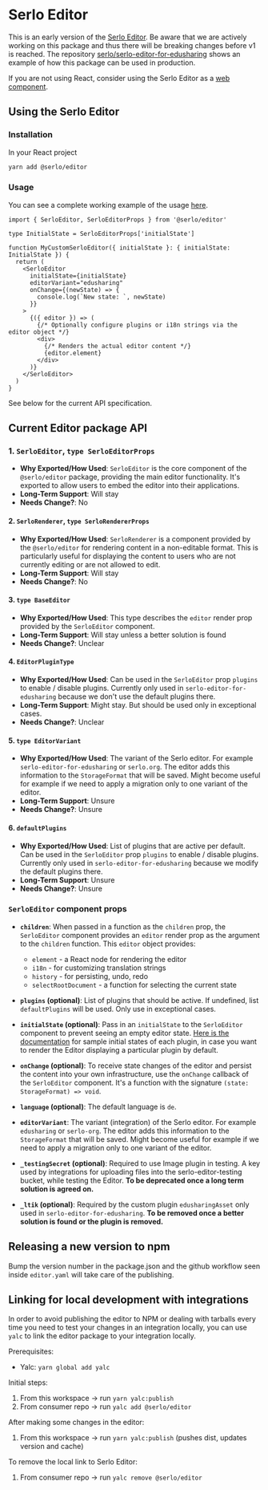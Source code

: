 # Serlo Editor

This is an early version of the [Serlo Editor](https://de.serlo.org/editor). Be aware that we are actively working on this package and thus there will be breaking changes before v1 is reached. The repository [serlo/serlo-editor-for-edusharing](https://github.com/serlo/serlo-editor-for-edusharing) shows an example of how this package can be used in production.

If you are not using React, consider using the Serlo Editor as a [web component](https://www.npmjs.com/package/@serlo/editor-web-component).

## Using the Serlo Editor

### Installation

In your React project

```bash
yarn add @serlo/editor
```

### Usage

You can see a complete working example of the usage [here](https://github.com/serlo/serlo-editor-for-edusharing/blob/main/src/frontend/editor.tsx#L32).

```tsx
import { SerloEditor, SerloEditorProps } from '@serlo/editor'

type InitialState = SerloEditorProps['initialState']

function MyCustomSerloEditor({ initialState }: { initialState: InitialState }) {
  return (
    <SerloEditor
      initialState={initialState}
      editorVariant="edusharing"
      onChange={(newState) => {
        console.log(`New state: `, newState)
      }}
    >
      {({ editor }) => (
        {/* Optionally configure plugins or i18n strings via the editor object */}
        <div>
          {/* Renders the actual editor content */}
          {editor.element}
        </div>
      )}
    </SerloEditor>
  )
}
```

See below for the current API specification.

## Current Editor package API

### 1. `SerloEditor`, `type SerloEditorProps`

- **Why Exported/How Used**: `SerloEditor` is the core component of the `@serlo/editor` package, providing the main editor functionality. It's exported to allow users to embed the editor into their applications.
- **Long-Term Support**: Will stay
- **Needs Change?**: No

#### 2. `SerloRenderer`, `type SerloRendererProps`

- **Why Exported/How Used**: `SerloRenderer` is a component provided by the `@serlo/editor` for rendering content in a non-editable format. This is particularly useful for displaying the content to users who are not currently editing or are not allowed to edit.
- **Long-Term Support**: Will stay
- **Needs Change?**: No

#### 3. `type BaseEditor`

- **Why Exported/How Used**: This type describes the `editor` render prop provided by the `SerloEditor` component.
- **Long-Term Support**: Will stay unless a better solution is found
- **Needs Change?**: Unclear

#### 4. `EditorPluginType`

- **Why Exported/How Used**: Can be used in the `SerloEditor` prop `plugins` to enable / disable plugins. Currently only used in `serlo-editor-for-edusharing` because we don't use the default plugins there.
- **Long-Term Support**: Might stay. But should be used only in exceptional cases.
- **Needs Change?**: Unclear

#### 5. `type EditorVariant`

- **Why Exported/How Used**: The variant of the Serlo editor. For example `serlo-editor-for-edusharing` or `serlo.org`. The editor adds this information to the `StorageFormat` that will be saved. Might become useful for example if we need to apply a migration only to one variant of the editor.
- **Long-Term Support**: Unsure
- **Needs Change?**: Unsure

#### 6. `defaultPlugins`

- **Why Exported/How Used**: List of plugins that are active per default. Can be used in the `SerloEditor` prop `plugins` to enable / disable plugins. Currently only used in `serlo-editor-for-edusharing` because we modify the default plugins there.
- **Long-Term Support**: Unsure
- **Needs Change?**: Unsure

### `SerloEditor` component props

- **`children`**: When passed in a function as the `children` prop, the `SerloEditor` component provides an `editor` render prop as the argument to the `children` function. This `editor` object provides:

  - `element` - a React node for rendering the editor
  - `i18n` - for customizing translation strings
  - `history` - for persisting, undo, redo
  - `selectRootDocument` - a function for selecting the current state

- **`plugins` (optional)**: List of plugins that should be active. If undefined, list `defaultPlugins` will be used. Only use in exceptional cases.

- **`initialState` (optional)**: Pass in an `initialState` to the `SerloEditor` component to prevent seeing an empty editor state. [Here is the documentation](https://github.com/serlo/documentation/wiki/Serlo-Editor-Initial-State-of-Plugins) for sample initial states of each plugin, in case you want to render the Editor displaying a particular plugin by default.

- **`onChange` (optional)**: To receive state changes of the editor and persist the content into your own infrastructure, use the `onChange` callback of the `SerloEditor` component. It's a function with the signature `(state: StorageFormat) => void`.

- **`language` (optional)**: The default language is `de`.

- **`editorVariant`**: The variant (integration) of the Serlo editor. For example `edusharing` or `serlo-org`. The editor adds this information to the `StorageFormat` that will be saved. Might become useful for example if we need to apply a migration only to one variant of the editor.

- **`_testingSecret` (optional)**: Required to use Image plugin in testing. A key used by integrations for uploading files into the serlo-editor-testing bucket, while testing the Editor. **To be deprecated once a long term solution is agreed on.**

- **`_ltik` (optional)**: Required by the custom plugin `edusharingAsset` only used in `serlo-editor-for-edusharing`. **To be removed once a better solution is found or the plugin is removed.**

## Releasing a new version to npm

Bump the version number in the package.json and
the github workflow seen inside `editor.yaml` will take care of the publishing.

## Linking for local development with integrations

In order to avoid publishing the editor to NPM or dealing with tarballs every time you need to test your changes in an integration locally, you can use `yalc` to link the editor package to your integration locally.

Prerequisites:

- Yalc: `yarn global add yalc`

Initial steps:

1. From this workspace -> run `yarn yalc:publish`
2. From consumer repo -> run `yalc add @serlo/editor`

After making some changes in the editor:

1. From this workspace -> run `yarn yalc:publish` (pushes dist, updates version and cache)

To remove the local link to Serlo Editor:

1. From consumer repo -> run `yalc remove @serlo/editor`
